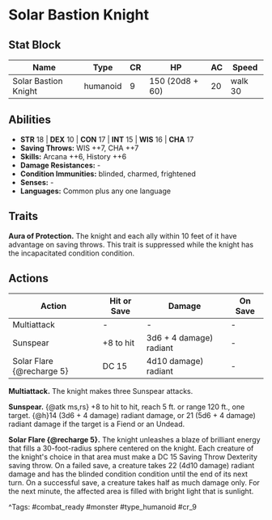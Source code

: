 # Solar Bastion Knight

## Stat Block

| Name | Type | CR | HP | AC | Speed |
|------|------|----|----|----|-------|
| Solar Bastion Knight | humanoid | 9 | 150 (20d8 + 60) | 20 | walk 30 |

## Abilities

- **STR** 18 | **DEX** 10 | **CON** 17 | **INT** 15 | **WIS** 16 | **CHA** 17
- **Saving Throws:** WIS ++7, CHA ++7  
- **Skills:** Arcana ++6, History ++6  
- **Damage Resistances:** -  
- **Condition Immunities:** blinded, charmed, frightened  
- **Senses:** -  
- **Languages:** Common plus any one language

## Traits

**Aura of Protection.** The knight and each ally within 10 feet of it have advantage on saving throws. This trait is suppressed while the knight has the incapacitated condition condition.


## Actions

| Action | Hit or Save | Damage | On Save |
|--------|--------------|--------|----------|
| Multiattack | - | - | - |
| Sunspear | +8 to hit | 3d6 + 4 damage) radiant | - |
| Solar Flare {@recharge 5} | DC 15 | 4d10 damage) radiant | - |

**Multiattack.** The knight makes three Sunspear attacks.

**Sunspear.** {@atk ms,rs} +8 to hit to hit, reach 5 ft. or range 120 ft., one target. {@h}14 (3d6 + 4 damage) radiant damage, or 21 (5d6 + 4 damage) radiant damage if the target is a Fiend or an Undead.

**Solar Flare {@recharge 5}.** The knight unleashes a blaze of brilliant energy that fills a 30-foot-radius sphere centered on the knight. Each creature of the knight's choice in that area must make a DC 15 Saving Throw Dexterity saving throw. On a failed save, a creature takes 22 (4d10 damage) radiant damage and has the blinded condition condition until the end of its next turn. On a successful save, a creature takes half as much damage only. For the next minute, the affected area is filled with bright light that is sunlight.


^Tags: #combat_ready #monster #type_humanoid #cr_9